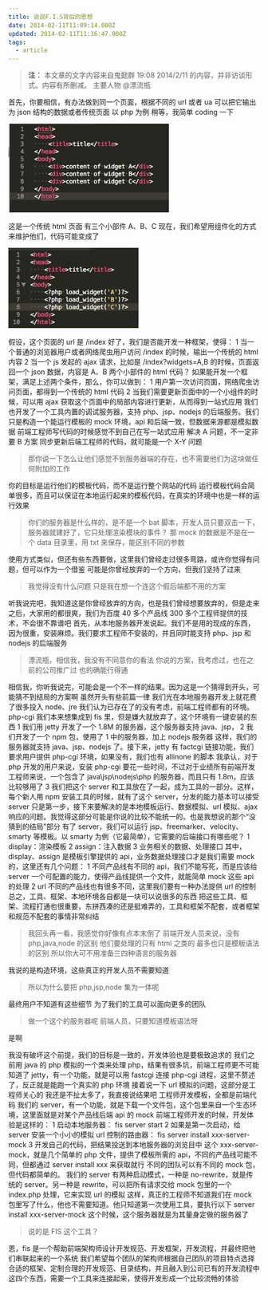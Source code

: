 ```yaml
---
title: 说说F.I.S背后的思想
date: 2014-02-11T11:09:14.000Z
updated: 2014-02-11T11:16:47.000Z
tags:
  - article
---
```


> **注：** 本文章的文字内容来自鬼懿群 19:08 2014/2/11 的内容，并非访谈形式。内容有所删减。
> 主要人物 @漂流瓶

首先，你要相信，有办法做到同一个页面，根据不同的 url 或者 ua 可以把它输出为 json 结构的数据或者传统页面
以 php 为例
稍等，我简单 coding 一下

![image](../../../assets/article-0015/img-1.png)

这是一个传统 html 页面
有三个小部件
A、B、C
现在，我们希望用组件化的方式来维护他们，代码可能变成了

![image](../../../assets/article-0015/img-2.png)

假设，这个页面的 url 是 /index
好了，我们是否能开发一种框架，使得：
1 当一个普通的浏览器用户或者网络爬虫用户访问 /index 的时候，输出一个传统的 html 内容
2 当一个 js 发起的 ajax 请求，比如是 /index?widgets=A,B 的时候，页面返回一个 json 数据，内容是 A、B 两个小部件的 html 代码？
如果能开发一个框架，满足上述两个条件，那么，你可以做到：
1 用户第一次访问页面，网络爬虫访问页面，都得到一个传统的 html 代码
2 当我们需要更新页面中的一个小组件的时候，可以用 ajax 获取这个页面中的局部内容进行更新，从而得到一站式应用
我们也开发了一个工具内置的调试服务器，支持 php、jsp、nodejs 的后端服务。我们只是构造一个能运行模板的 mock 环境，api 和后端一致，但数据来源都是模拟数据
前端工程师写代码的时候感觉不到自己在写一站式应用
解决 A 问题，不一定非要 B 方案
同步更新后端工程师的代码，就可能是一个 X-Y 问题

> 那你说一下怎么让他们感觉不到服务器端的存在，也不需要他们为这块做任何附加的工作

你的目标是运行他们的模板代码，而不是运行整个网站的代码
运行模板代码会简单很多，而且可以保证在本地运行起来的模板代码，在真实的环境中也是一样的运行效果

> 你们的服务器是什么样的，是不是一个 bat 脚本，开发人员只要双击一下，服务器就建好了，它只处理渲染模块的事件？
> 那 mock 的数据是不是在一个 data 目录里，用 txt 来保存，能区别不同的参数

使用方式类似，但还有些东西要做，这里我们曾经走过很多弯路，或许你觉得有问题，但可以作为一个借鉴
可能是你曾经放弃的一个方向，但我们坚持了过来

> 我觉得没有什么问题
> 只是我在想一个连这个假后端都不用的方案

听我说完吧，我知道这是你曾经放弃的方向，也是我们曾经想要放弃的，但是走来之后，大家用的都很爽，我们为百度 40 多个产品线 300 多个工程师提供的技术，不会很不靠谱吧
首先，从本地服务器开发说起。我们不是用的现成的东西，因为很重，安装麻烦。我们要求工程师不安装的，并且同时能支持 php、jsp 和 nodejs 的后端服务

> 漂流瓶，相信我，我没有不同意你的看法
> 你说的方案，我考虑过，也在之前的公司推广过
> 也的确能行得通

相信我，你听我说完，可能会是一个不一样的结果。因为这是一个猜得到开头，可能猜不到结局的方案啊
虽然开头有些前篇一律
我们光在本地服务器开发上就花费了很多投入
node、jre 我们认为已存在了的没有考虑，前端工程师都有的环境。php-cgi 我们本来想集成到 fis 里，但是嫌大就放弃了，这个环境有一键安装的东西
1 我们用 jetty 开发了一个 1.8M 的服务器，这个服务器支持 java、jsp，
2 我们开发了一个 npm 包，使用了 1 中的服务器，加上 nodejs 服务器
这样，我们的服务器就支持 java、jsp、nodejs 了。接下来，jetty 有 factcgi 链接功能，我们要求用户提供 php-cgi 环境，如果没有，我们也有 allinone 的脚本
我承认，对于 php 开发的用户来说，安装 php-cgi 要花一些时间，不过对于业绩所有前端开发工程师来说，一个包含了 java\jsp\nodejs\php 的服务器，而且只有 1.8m，应该比较够用了
3 我们把这个 server 和工具放在了一起，成为工具的一部分。这样，每个新人用 npm 安装工具的时候，就有了这个 server，分发的能力基本可以接受
server 只是第一步，接下来要解决的是本地模板运行、数据模拟、url 模拟、ajax 响应的问题。我觉得这部分可能是你说的比较不能统一的。也是我想说的那个“没猜到的结局”部分
有了 server，我们可以运行 jsp、freemarker、velocity、smarty 等模板。以 smarty 为例（它最简单），它需要的后端接口有哪些呢？
1 display：渲染模板
2 assign：注入数据
3 业务相关的数据、处理接口
其中，display、assign 是模板引擎提供的 api，业务数据处理接口才是我们需要 mock 的，这里还有几个问题：
1 不同产品线有不同的 api，我们不能写死，而是应该给 server 一个可配置的能力，使得产品线提供一个文件，就能简单 mock 这些 api 的处理
2 url 不同的产品线也有很多不同，这里我们要有一种办法提供 url 的控制
总之，工具、框架、本地环境各自都是一块可以说很多的东西
把这些工具、框架、流程打通也很重要，东拼西凑的还是挺难弄的，工具和框架不配套，或者框架和规范不配套的事情非常纠结

> 我回头再一看，我感觉你好像有点本末倒了
> 前端开发人员来说，没有 php,java,node 的区别
> 他们要处理的只有 html 之类的
> 最多也只是模板语法的区别
> 所以你大可不用准备三四种语言的服务器

我说的是构造环境，这些真正的开发人员不需要知道

> 所以为什么要把 php,jsp,node 集为一体呢

最终用户不知道有这些细节
为了我们的工具可以面向更多的团队

> 做一个这个的服务器呢
> 前端人员，只要知道模板语法呀

是啊

我没有破坏这个前提，我们的目标是一致的，开发体验也是要极致追求的
我们之前用 java 的 php 模拟的一个类来处理 php，结果有很多坑，前端工程师更不可能知道了
jetty，有一个功能，就是可以用 fastcgi 连接 php-cgi 进程，这里不赘述了，反正就是能跑一个真实的 php 环境
接着说一下 url 模拟的问题，这部分是工程师关心的
我还是不扯太多了，我直接说结果吧
工程师开发模板，全都是前端代码
我们的 server，有一个功能，就是下载一个文件包，这个包里来自一个生态环境，这里面就是对某个产品线后端 api 的 mock
前端工程师开发的时候，开发体验是这样的：
1 启动本地服务器：
fis server start
2 如果是第一次启动，给 server 安装一个小小的模拟 url 控制的路由器：
fis server install xxx-server-mock
3 开发自己的代码，把结果投送到本地服务器的浏览目中
这个 xxx-server-mock，就是几个简单的 php 文件，提供了模板所需的 api，不同的产品线可能不同，但都通过 server install xxx 来获取就行
不同的团队可以有不同的 mock 包，但代码都简单的。
我们的 server 有两种启动模式，一种是 no-rewrite，就是传统的 server。另一种是 rewrite，可以把所有请求交给 mock 包里的一个 index.php 处理，它来实现 url 的模拟
这样，真正的工程师不知道我们在 mock 包里写了什么，他也不需要知道。他只知道第一次使用工具，要执行以下 server install xxx-server-mock
这个时候，这个服务器就是为其量身定做的服务器了

> 说的是 FIS 这个工具？

恩，fis 是一个帮助前端架构师设计开发规范、开发框架，开发流程，并最终把他们串联起来的一个系统
我们希望每个团队的架构师根据自己团队的项目特点选择合适的框架、定制合理的开发规范、目录结构，并且融入到公司已有的开发流程中
这四个东西，需要一个工具来连接起来，使得开发形成一个比较流畅的体验
